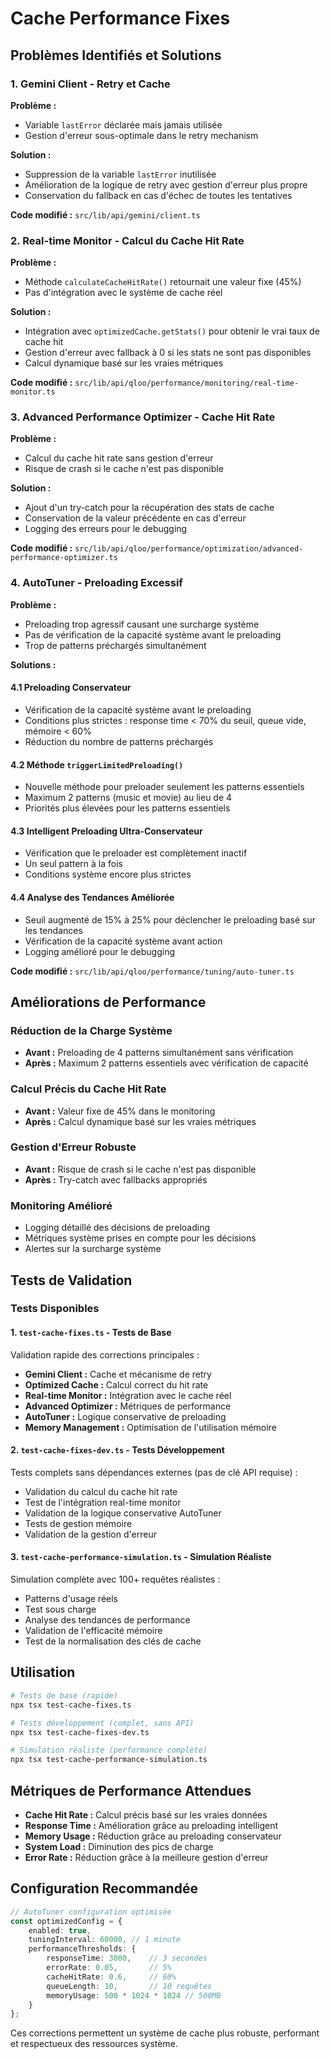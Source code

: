# Cache Performance Fixes

## Problèmes Identifiés et Solutions

### 1. Gemini Client - Retry et Cache

**Problème :** 
- Variable `lastError` déclarée mais jamais utilisée
- Gestion d'erreur sous-optimale dans le retry mechanism

**Solution :**
- Suppression de la variable `lastError` inutilisée
- Amélioration de la logique de retry avec gestion d'erreur plus propre
- Conservation du fallback en cas d'échec de toutes les tentatives

**Code modifié :** `src/lib/api/gemini/client.ts`

### 2. Real-time Monitor - Calcul du Cache Hit Rate

**Problème :**
- Méthode `calculateCacheHitRate()` retournait une valeur fixe (45%)
- Pas d'intégration avec le système de cache réel

**Solution :**
- Intégration avec `optimizedCache.getStats()` pour obtenir le vrai taux de cache hit
- Gestion d'erreur avec fallback à 0 si les stats ne sont pas disponibles
- Calcul dynamique basé sur les vraies métriques

**Code modifié :** `src/lib/api/qloo/performance/monitoring/real-time-monitor.ts`

### 3. Advanced Performance Optimizer - Cache Hit Rate

**Problème :**
- Calcul du cache hit rate sans gestion d'erreur
- Risque de crash si le cache n'est pas disponible

**Solution :**
- Ajout d'un try-catch pour la récupération des stats de cache
- Conservation de la valeur précédente en cas d'erreur
- Logging des erreurs pour le debugging

**Code modifié :** `src/lib/api/qloo/performance/optimization/advanced-performance-optimizer.ts`

### 4. AutoTuner - Preloading Excessif

**Problème :**
- Preloading trop agressif causant une surcharge système
- Pas de vérification de la capacité système avant le preloading
- Trop de patterns préchargés simultanément

**Solutions :**

#### 4.1 Preloading Conservateur
- Vérification de la capacité système avant le preloading
- Conditions plus strictes : response time < 70% du seuil, queue vide, mémoire < 60%
- Réduction du nombre de patterns préchargés

#### 4.2 Méthode `triggerLimitedPreloading()`
- Nouvelle méthode pour preloader seulement les patterns essentiels
- Maximum 2 patterns (music et movie) au lieu de 4
- Priorités plus élevées pour les patterns essentiels

#### 4.3 Intelligent Preloading Ultra-Conservateur
- Vérification que le preloader est complètement inactif
- Un seul pattern à la fois
- Conditions système encore plus strictes

#### 4.4 Analyse des Tendances Améliorée
- Seuil augmenté de 15% à 25% pour déclencher le preloading basé sur les tendances
- Vérification de la capacité système avant action
- Logging amélioré pour le debugging

**Code modifié :** `src/lib/api/qloo/performance/tuning/auto-tuner.ts`

## Améliorations de Performance

### Réduction de la Charge Système
- **Avant :** Preloading de 4 patterns simultanément sans vérification
- **Après :** Maximum 2 patterns essentiels avec vérification de capacité

### Calcul Précis du Cache Hit Rate
- **Avant :** Valeur fixe de 45% dans le monitoring
- **Après :** Calcul dynamique basé sur les vraies métriques

### Gestion d'Erreur Robuste
- **Avant :** Risque de crash si le cache n'est pas disponible
- **Après :** Try-catch avec fallbacks appropriés

### Monitoring Amélioré
- Logging détaillé des décisions de preloading
- Métriques système prises en compte pour les décisions
- Alertes sur la surcharge système

## Tests de Validation

### Tests Disponibles

#### 1. `test-cache-fixes.ts` - Tests de Base
Validation rapide des corrections principales :
- **Gemini Client :** Cache et mécanisme de retry
- **Optimized Cache :** Calcul correct du hit rate
- **Real-time Monitor :** Intégration avec le cache réel
- **Advanced Optimizer :** Métriques de performance
- **AutoTuner :** Logique conservative de preloading
- **Memory Management :** Optimisation de l'utilisation mémoire

#### 2. `test-cache-fixes-dev.ts` - Tests Développement
Tests complets sans dépendances externes (pas de clé API requise) :
- Validation du calcul du cache hit rate
- Test de l'intégration real-time monitor
- Validation de la logique conservative AutoTuner
- Tests de gestion mémoire
- Validation de la gestion d'erreur

#### 3. `test-cache-performance-simulation.ts` - Simulation Réaliste
Simulation complète avec 100+ requêtes réalistes :
- Patterns d'usage réels
- Test sous charge
- Analyse des tendances de performance
- Validation de l'efficacité mémoire
- Test de la normalisation des clés de cache

## Utilisation

```bash
# Tests de base (rapide)
npx tsx test-cache-fixes.ts

# Tests développement (complet, sans API)
npx tsx test-cache-fixes-dev.ts

# Simulation réaliste (performance complète)
npx tsx test-cache-performance-simulation.ts
```

## Métriques de Performance Attendues

- **Cache Hit Rate :** Calcul précis basé sur les vraies données
- **Response Time :** Amélioration grâce au preloading intelligent
- **Memory Usage :** Réduction grâce au preloading conservateur
- **System Load :** Diminution des pics de charge
- **Error Rate :** Réduction grâce à la meilleure gestion d'erreur

## Configuration Recommandée

```typescript
// AutoTuner configuration optimisée
const optimizedConfig = {
    enabled: true,
    tuningInterval: 60000, // 1 minute
    performanceThresholds: {
        responseTime: 3000,    // 3 secondes
        errorRate: 0.05,       // 5%
        cacheHitRate: 0.6,     // 60%
        queueLength: 10,       // 10 requêtes
        memoryUsage: 500 * 1024 * 1024 // 500MB
    }
};
```

Ces corrections permettent un système de cache plus robuste, performant et respectueux des ressources système.